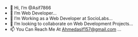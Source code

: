 - 👋 Hi, I’m @Asif7866
- 👀 I’m  Web Developer...
- 🌱 I’m Working as a Web Developer at SocioLabs...
- 💞️ I’m looking to collaborate on Web Development Projects...
- 📫 You Can Reach Me At Ahmedasif157@gmail.com ...

<!---
Asif7866/Asif7866 is a ✨ special ✨ repository because its `README.md` (this file) appears on your GitHub profile.
You can click the Preview link to take a look at your changes.
--->
